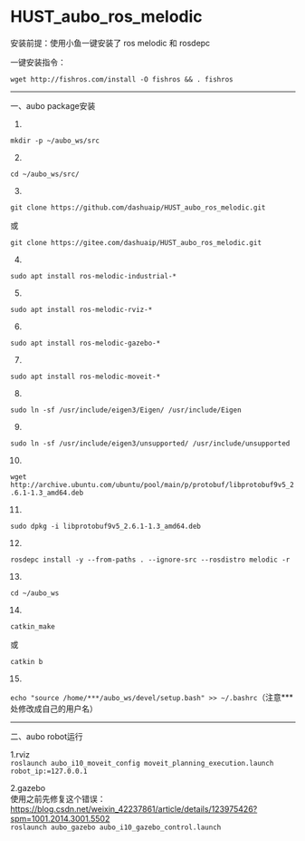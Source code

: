 HUST_aubo_ros_melodic
============================
安装前提：使用小鱼一键安装了 ros melodic 和 rosdepc

一键安装指令：
```
wget http://fishros.com/install -O fishros && . fishros
```
---
一、aubo package安装

1.  
```mkdir -p ~/aubo_ws/src```

2.  
```cd ~/aubo_ws/src/```

3.  
```git clone https://github.com/dashuaip/HUST_aubo_ros_melodic.git ```

或  

```git clone https://gitee.com/dashuaip/HUST_aubo_ros_melodic.git```

4.  
```sudo apt install ros-melodic-industrial-*```

5.  
```sudo apt install ros-melodic-rviz-*```

6.  
```sudo apt install ros-melodic-gazebo-*```

7.  
```sudo apt install ros-melodic-moveit-*```

8.  
```sudo ln -sf /usr/include/eigen3/Eigen/ /usr/include/Eigen```

9.  
```sudo ln -sf /usr/include/eigen3/unsupported/ /usr/include/unsupported```

10.  
```wget http://archive.ubuntu.com/ubuntu/pool/main/p/protobuf/libprotobuf9v5_2.6.1-1.3_amd64.deb```

11.  
```sudo dpkg -i libprotobuf9v5_2.6.1-1.3_amd64.deb```

12.  
```rosdepc install -y --from-paths . --ignore-src --rosdistro melodic -r```

13.  
```cd ~/aubo_ws```

14.  
```catkin_make```

或 

```catkin b```

15.  
```echo "source /home/***/aubo_ws/devel/setup.bash" >> ~/.bashrc```（注意***处修改成自己的用户名）

---
二、aubo robot运行

1.rviz  
```roslaunch aubo_i10_moveit_config moveit_planning_execution.launch robot_ip:=127.0.0.1```

2.gazebo  
使用之前先修复这个错误：https://blog.csdn.net/weixin_42237861/article/details/123975426?spm=1001.2014.3001.5502  
```roslaunch aubo_gazebo aubo_i10_gazebo_control.launch```
